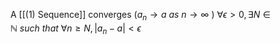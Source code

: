 A [[(1) Sequence]] converges ($a_n \rightarrow a \  as \ n \rightarrow \infty$ )
	$\forall \epsilon > 0, \exists N \in \mathbb{N} \ such \ that \  \forall n \ge N, |a_n - a| < \epsilon$
	